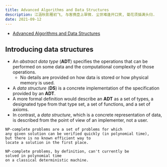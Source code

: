 ```yaml
---
title: Advanced Algorithms and Data Structures
description: 江涵秋影雁初飞, 与客携壶上翠微. 尘世难逢开口笑, 菊花须插满头归.
date: 2021-09-12
---
```


* [Advanced Algorithms and Data Structures](https://www.manning.com/books/advanced-algorithms-and-data-structures)

## Introducing data structures

* An *abstract data type* (**ADT**) specifies the
  operations that can be performed on some data and
  the computational complexity of those operations.
  - No details are provided on how data is stored
    or how physical memory is used.
* A *data structure* (**DS**) is a concrete
  implementation of the specification
  provided by an **ADT**.
* A more formal definition would describe an **ADT** as
  a set of types, a designated type from that type set,
  a set of functions, and a set of axioms.
* In contrast, a *data structure*, which is a concrete
  representation of data, is described from
  the point of view of an implementer, not a user.

```
NP-complete problems are a set of problems for which
any given solution can be verified quickly (in polynomial time),
but there is no known efficient way to
locate a solution in the first place.

NP-complete problems, by definition, can't currently be
solved in polynomial time
on a classical deterministic machine.
```
